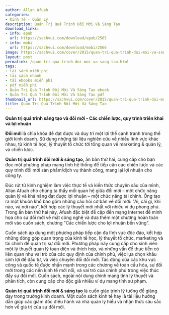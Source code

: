 ```yaml
---
author: Allan Afuah
categories:
- Kinh Tế - Quản Lý
description: Quản Trị Quá Trình Đổi Mới Và Sáng Tạo
download_links:
- info: epub
  url: https://sachvui.com/download/epub/2565
- info: mobi
  url: https://sachvui.com/download/mobi/2566
image: https://sachvui.com/cover/2015/quan-tri-qua-trinh-doi-moi-va-sang-tao.jpg
layout: post
permalink: /quan-tri-qua-trinh-doi-moi-va-sang-tao.html
tags:
- tải sách miễn phí
- tải sách nhanh
- tải ebooks miễn phí
- pdf miễn phí
- Quản Trị Quá Trình Đổi Mới Và Sáng Tạo ebook
- Quản Trị Quá Trình Đổi Mới Và Sáng Tạo pdf
thumbnail_url: https://sachvui.com/cover/2015/quan-tri-qua-trinh-doi-moi-va-sang-tao.jpg
title: Quản Trị Quá Trình Đổi Mới Và Sáng Tạo
---
```


 <div class="item-desc text-justify"> <p><strong>Quản trị quá trình sáng tạo và đổi mới - Các chiến lược, quy trình triển khai và lợi nhuận</strong></p><p><strong>Đổi mới </strong>là chìa khóa để đạt được và duy trì một lợi thế cạnh tranh trong thế giới kinh doanh. Sử dụng những tài liệu nghiên cứu về nhiều lĩnh vực khác nhau, từ kinh tế học, lý thuyết tổ chức tới tổng quan về marketing &amp; quản lý, và chiến lược.</p><p><strong>Quản trị quá trình đổi mới &amp; sáng tạo,</strong> ấn bản thứ hai, cung cấp cho bạn đọc một phương pháp mang tính hệ thống để tiếp cận các chiến lược và các quy trình đổi mới sản phẩm/dịch vụ thành công, mang lại lợi nhuận cho công ty.</p><p>Đúc rút từ kinh nghiệm làm việc thực tế và kiến thức chuyên sâu của mình, Allan Afuah cho chúng ta thấy mối quan hệ giữa đổi mới – một chức năng quản lý và khả năng đạt được lợi nhuận – một chức năng tài chính. Ông tạo ra một khuôn khổ bao gồm những câu hỏi cơ bản về đổi mới: "Ai, cái gì, khi nào, và nơi nào", kết hợp các lý thuyết mới nhất với nhiều ví dụ phong phú. Trong ấn bản thứ hai này, Afuah đặc biệt đề cập đến mạng Internet để minh họa cho sự đổi mới về mặt công nghệ và đưa thêm một chương hoàn toàn mới vào cuốn sách, chương "Các chiến lược cho lợi nhuận bền vững".</p><p>Cuốn sách áp dụng một phương pháp tiếp cận đa lĩnh vực độc đáo, kết hợp những đóng góp quan trọng của kinh tế học, lý thuyết tổ chức, marketing và tài chính để quản trị sự đổi mới. Phương pháp này cung cấp cho sinh viên một lý thuyết quản lý toàn diện và thích hợp, và những vấn đề thực tiễn có liên quan như vai trò của các quy định của chính phủ, việc lựa chọn khâu sinh lợi để đầu tư, và việc chuyển đổi đổi mới. Tác động của các khu vực công và quốc tế được nhấn mạnh trong các chương về toàn cầu hóa, sự đổi mới trong các nền kinh tế mới nổi, và vai trò của chính phủ trong việc thúc đẩy sự đổi mới. Cuốn sách, ngoài nội dung chính mang tính lý thuyết và phân tích, còn cung cấp cho độc giả nhiều ví dụ mang tính sư phạm.</p><p><strong>Quản trị quá trình đổi mới &amp; sáng tạo</strong> là cuốn giáo trình lý tưởng để giảng dạy trong trường kinh doanh. Một cuốn sách kinh tế hay là tài liệu hướng dẫn giúp các giám đốc điều hành và nhà quản lý hiểu và nhận thức sâu sắc hơn về giá trị của sự đổi mới.</p> </div>